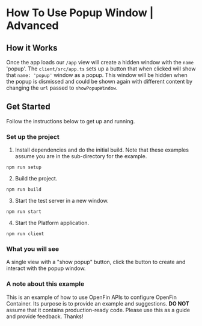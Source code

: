 # How To Use Popup Window | Advanced

## How it Works

Once the app loads our `/app` view will create a hidden window with the `name` 'popup'. The `client/src/app.ts` sets up a button that when clicked will show that `name: 'popup'` window as a popup. This window will be hidden when the popup is dismissed and could be shown again with different content by changing the `url` passed to `showPopupWindow`.

## Get Started

Follow the instructions below to get up and running.

### Set up the project

1. Install dependencies and do the initial build. Note that these examples assume you are in the sub-directory for the example.

```shell
npm run setup
```

2. Build the project.

```shell
npm run build
```

3. Start the test server in a new window.

```shell
npm run start
```

4. Start the Platform application.

```shell
npm run client
```

### What you will see

A single view with a "show popup" button, click the button to create and interact with the popup window.

### A note about this example

This is an example of how to use OpenFin APIs to configure OpenFin Container. Its purpose is to provide an example and suggestions. **DO NOT** assume that it contains production-ready code. Please use this as a guide and provide feedback. Thanks!
